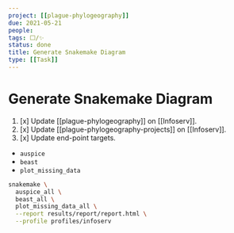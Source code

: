 ```yaml
---
project: [[plague-phylogeography]]
due: 2021-05-21
people:
tags: ⬜/✨
status: done
title: Generate Snakemake Diagram
type: [[Task]]
---
```


# Generate Snakemake Diagram

1. [x] Update [[plague-phylogeography]] on [[Infoserv]].
1. [x] Update [[plague-phylogeography-projects]] on [[Infoserv]].
1. [x] Update end-point targets.

- ```auspice```
- ```beast```
- ```plot_missing_data```

```bash
snakemake \
  auspice_all \
  beast_all \
  plot_missing_data_all \
  --report results/report/report.html \
  --profile profiles/infoserv
```
